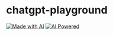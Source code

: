# chatgpt-playground

[![Made with AI](https://img.shields.io/badge/Made%20with-AI-lightgrey?style=for-the-badge)](https://github.com/mefengl/made-by-ai)
[![AI Powered](https://img.shields.io/badge/AI-Powered-blue?style=for-the-badge)](https://github.com/mefengl/made-by-ai)
